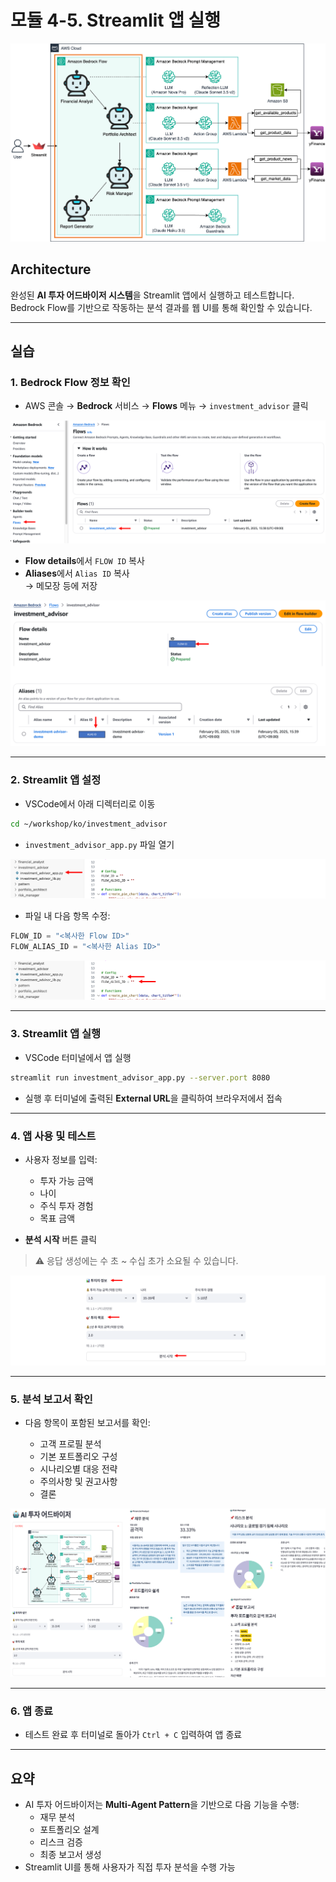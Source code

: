 # 모듈 4-5. Streamlit 앱 실행

![아키텍처처](./images/Architecture4.png)

## Architecture

완성된 **AI 투자 어드바이저 시스템**을 Streamlit 앱에서 실행하고 테스트합니다.  
Bedrock Flow를 기반으로 작동하는 분석 결과를 웹 UI를 통해 확인할 수 있습니다.

---

## 실습

### 1. Bedrock Flow 정보 확인

- AWS 콘솔 → **Bedrock** 서비스 → **Flows** 메뉴 → `investment_advisor` 클릭

![Picture1](./images/Picture81.png)

- **Flow details**에서 `FLOW ID` 복사  
- **Aliases**에서 `Alias ID` 복사  
→ 메모장 등에 저장

![Picture2](./images/Picture82.png)

---

### 2. Streamlit 앱 설정

- VSCode에서 아래 디렉터리로 이동

```bash
cd ~/workshop/ko/investment_advisor
```

- `investment_advisor_app.py` 파일 열기

![Picture3](./images/Picture83.png)

- 파일 내 다음 항목 수정:

```python
FLOW_ID = "<복사한 Flow ID>"
FLOW_ALIAS_ID = "<복사한 Alias ID>"
```

![Picture4](./images/Picture84.png)

---

### 3. Streamlit 앱 실행

- VSCode 터미널에서 앱 실행

```bash
streamlit run investment_advisor_app.py --server.port 8080
```

- 실행 후 터미널에 출력된 **External URL**을 클릭하여 브라우저에서 접속

---

### 4. 앱 사용 및 테스트

- 사용자 정보를 입력:

  - 투자 가능 금액
  - 나이
  - 주식 투자 경험
  - 목표 금액

- **분석 시작** 버튼 클릭

> ⚠️ 응답 생성에는 수 초 ~ 수십 초가 소요될 수 있습니다.

![Picture7](./images/Picture87.png)

---

### 5. 분석 보고서 확인

- 다음 항목이 포함된 보고서를 확인:

  - 고객 프로필 분석
  - 기본 포트폴리오 구성
  - 시나리오별 대응 전략
  - 주의사항 및 권고사항
  - 결론

![Picture8](./images/Output.png)

---

### 6. 앱 종료

- 테스트 완료 후 터미널로 돌아가 `Ctrl + C` 입력하여 앱 종료

---

## 요약

- AI 투자 어드바이저는 **Multi-Agent Pattern**을 기반으로 다음 기능을 수행:
  - 재무 분석
  - 포트폴리오 설계
  - 리스크 검증
  - 최종 보고서 생성
- Streamlit UI를 통해 사용자가 직접 투자 분석을 수행 가능

